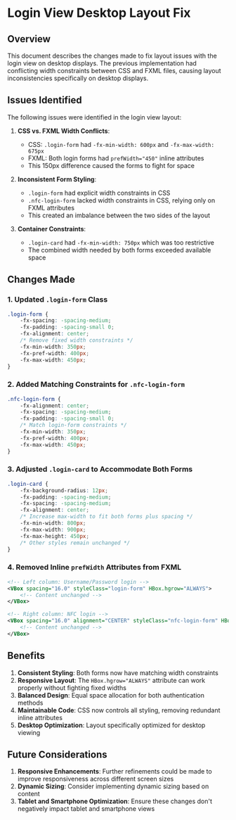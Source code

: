# Login View Desktop Layout Fix

## Overview

This document describes the changes made to fix layout issues with the login view on desktop displays. The previous implementation had conflicting width constraints between CSS and FXML files, causing layout inconsistencies specifically on desktop displays.

## Issues Identified

The following issues were identified in the login view layout:

1. **CSS vs. FXML Width Conflicts**:
   - CSS: `.login-form` had `-fx-min-width: 600px` and `-fx-max-width: 675px`
   - FXML: Both login forms had `prefWidth="450"` inline attributes
   - This 150px difference caused the forms to fight for space

2. **Inconsistent Form Styling**:
   - `.login-form` had explicit width constraints in CSS
   - `.nfc-login-form` lacked width constraints in CSS, relying only on FXML attributes
   - This created an imbalance between the two sides of the layout

3. **Container Constraints**:
   - `.login-card` had `-fx-min-width: 750px` which was too restrictive
   - The combined width needed by both forms exceeded available space

## Changes Made

### 1. Updated `.login-form` Class

```css
.login-form {
    -fx-spacing: -spacing-medium;
    -fx-padding: -spacing-small 0;
    -fx-alignment: center;
    /* Remove fixed width constraints */
    -fx-min-width: 350px;
    -fx-pref-width: 400px;
    -fx-max-width: 450px;
}
```

### 2. Added Matching Constraints for `.nfc-login-form`

```css
.nfc-login-form {
    -fx-alignment: center;
    -fx-spacing: -spacing-medium;
    -fx-padding: -spacing-small 0;
    /* Match login-form constraints */
    -fx-min-width: 350px;
    -fx-pref-width: 400px;
    -fx-max-width: 450px;
}
```

### 3. Adjusted `.login-card` to Accommodate Both Forms

```css
.login-card {
    -fx-background-radius: 12px;
    -fx-padding: -spacing-medium;
    -fx-spacing: -spacing-medium;
    -fx-alignment: center;
    /* Increase max-width to fit both forms plus spacing */
    -fx-min-width: 800px;
    -fx-max-width: 900px;
    -fx-max-height: 450px;
    /* Other styles remain unchanged */
}
```

### 4. Removed Inline `prefWidth` Attributes from FXML

```xml
<!-- Left column: Username/Password login -->
<VBox spacing="16.0" styleClass="login-form" HBox.hgrow="ALWAYS">
    <!-- Content unchanged -->
</VBox>

<!-- Right column: NFC login -->
<VBox spacing="16.0" alignment="CENTER" styleClass="nfc-login-form" HBox.hgrow="ALWAYS">
    <!-- Content unchanged -->
</VBox>
```

## Benefits

1. **Consistent Styling**: Both forms now have matching width constraints
2. **Responsive Layout**: The `HBox.hgrow="ALWAYS"` attribute can work properly without fighting fixed widths
3. **Balanced Design**: Equal space allocation for both authentication methods
4. **Maintainable Code**: CSS now controls all styling, removing redundant inline attributes
5. **Desktop Optimization**: Layout specifically optimized for desktop viewing

## Future Considerations

1. **Responsive Enhancements**: Further refinements could be made to improve responsiveness across different screen sizes
2. **Dynamic Sizing**: Consider implementing dynamic sizing based on content
3. **Tablet and Smartphone Optimization**: Ensure these changes don't negatively impact tablet and smartphone views